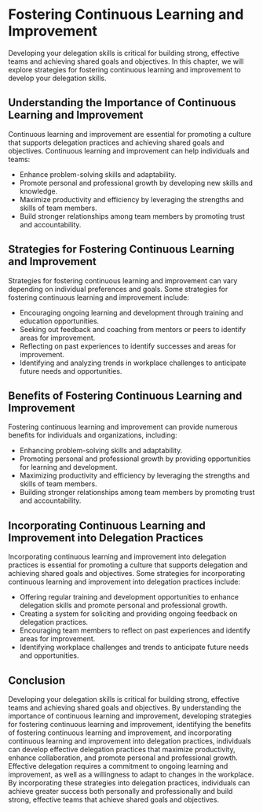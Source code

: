 Fostering Continuous Learning and Improvement
===========================================================================================

Developing your delegation skills is critical for building strong, effective teams and achieving shared goals and objectives. In this chapter, we will explore strategies for fostering continuous learning and improvement to develop your delegation skills.

Understanding the Importance of Continuous Learning and Improvement
-------------------------------------------------------------------

Continuous learning and improvement are essential for promoting a culture that supports delegation practices and achieving shared goals and objectives. Continuous learning and improvement can help individuals and teams:

* Enhance problem-solving skills and adaptability.
* Promote personal and professional growth by developing new skills and knowledge.
* Maximize productivity and efficiency by leveraging the strengths and skills of team members.
* Build stronger relationships among team members by promoting trust and accountability.

Strategies for Fostering Continuous Learning and Improvement
------------------------------------------------------------

Strategies for fostering continuous learning and improvement can vary depending on individual preferences and goals. Some strategies for fostering continuous learning and improvement include:

* Encouraging ongoing learning and development through training and education opportunities.
* Seeking out feedback and coaching from mentors or peers to identify areas for improvement.
* Reflecting on past experiences to identify successes and areas for improvement.
* Identifying and analyzing trends in workplace challenges to anticipate future needs and opportunities.

Benefits of Fostering Continuous Learning and Improvement
---------------------------------------------------------

Fostering continuous learning and improvement can provide numerous benefits for individuals and organizations, including:

* Enhancing problem-solving skills and adaptability.
* Promoting personal and professional growth by providing opportunities for learning and development.
* Maximizing productivity and efficiency by leveraging the strengths and skills of team members.
* Building stronger relationships among team members by promoting trust and accountability.

Incorporating Continuous Learning and Improvement into Delegation Practices
---------------------------------------------------------------------------

Incorporating continuous learning and improvement into delegation practices is essential for promoting a culture that supports delegation and achieving shared goals and objectives. Some strategies for incorporating continuous learning and improvement into delegation practices include:

* Offering regular training and development opportunities to enhance delegation skills and promote personal and professional growth.
* Creating a system for soliciting and providing ongoing feedback on delegation practices.
* Encouraging team members to reflect on past experiences and identify areas for improvement.
* Identifying workplace challenges and trends to anticipate future needs and opportunities.

Conclusion
----------

Developing your delegation skills is critical for building strong, effective teams and achieving shared goals and objectives. By understanding the importance of continuous learning and improvement, developing strategies for fostering continuous learning and improvement, identifying the benefits of fostering continuous learning and improvement, and incorporating continuous learning and improvement into delegation practices, individuals can develop effective delegation practices that maximize productivity, enhance collaboration, and promote personal and professional growth. Effective delegation requires a commitment to ongoing learning and improvement, as well as a willingness to adapt to changes in the workplace. By incorporating these strategies into delegation practices, individuals can achieve greater success both personally and professionally and build strong, effective teams that achieve shared goals and objectives.
